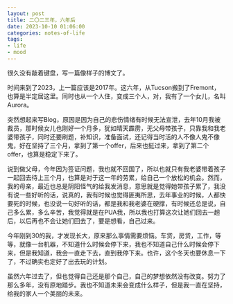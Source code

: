 ```yaml
---
layout: post
title: 二〇二三年，六年后
date: 2023-10-10 01:06:00
categories: notes-of-life
tags:
- life
- mood
---
```


很久没有敲着键盘，写一篇像样子的博文了。

<!-- more -->

时间来到了2023，上一篇应该是2017年。这六年，从Tucson搬到了Fremont，也算是半定居这里。同时也从一个人住，变成三个人，对，我有了一个女儿，名叫Aurora。

突然想起来写Blog，原因是因为自己的悲伤情绪有时候无法宣泄，去年10月我被裁员，那时候女儿也刚好一个月多，犹如晴天霹雳，无父母带孩子，只靠我和我老婆带孩子，同时还要刷题，补知识，准备面试，还记得当时活的人不像人鬼不像鬼，好在坚持了三个月，拿到了第一个offer，后来也挺过来，拿到了第二个offer，也算是稳定下来了。

说到做父母，今年因为签证问题，我也就不回国了，所以也就只有我老婆带着孩子一起回去待上三个月，也算是对于这一年的劳累，给自己一个放松的机会。然而，我的母亲，最近也总是阴阳怪气的给我发消息，意思就是觉得她带孩子累了，我没有说一些好听的话，说真的，我有时候也觉得匪夷所思，去年事业的时候，人都快要死的时候，也没说一句好听的话，都是我和我老婆在硬撑，有时候还总是说，自己多么累，多么辛苦，我觉得就是在PUA我，所以我也打算这次让她们回去一趟后，以后再也不会让她们回去了，要是想看，自己过来。

今年刚到30的我，才发现长大，原来那么事情需要烦恼。车贷，房贷，工作，等等，就像一台机器，不知道什么时候会停下来，我也不知道自己什么时候会停下来，但是我知道，我会一直走下去，直到我停下来。也许，这个冬天也要休息一下了，不过确实也定好了出去玩的计划。

虽然六年过去了，但也觉得自己还是那个自己，自己的梦想依然没有改变。努力了那么多年，没有原地踏步。我也不知道未来会变成什么样子，但是我一直在坚持，给我的家人一个美丽的未来。
